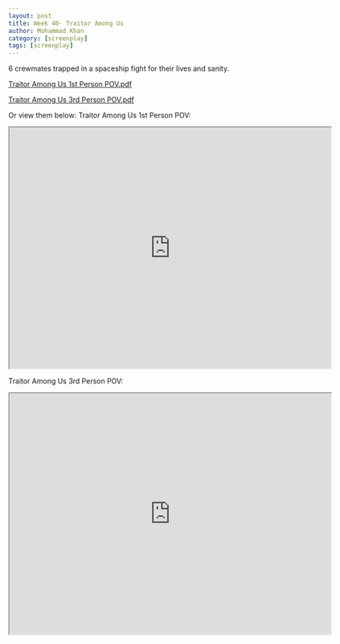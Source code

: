 ```yaml
---
layout: post
title: Week 40- Traitor Among Us
author: Mohammad Khan
category: [screenplay]
tags: [screenplay]
---
```

6 crewmates trapped in a spaceship fight for their lives and sanity.



<p><a href="https://drive.google.com/file/d/1MUVylc81GZUBlXmkQUEuQJMKBSVhCskx/view?usp=sharing">
Traitor Among Us 1st Person POV.pdf</a></p>

<p><a href="https://drive.google.com/file/d/12C-UV5swGU-3TKvEgOM_edW1W4AX5MXG/view?usp=sharing">
Traitor Among Us 3rd Person POV.pdf</a></p>

Or view them below:
Traitor Among Us 1st Person POV:
<iframe src="https://drive.google.com/file/d/1MUVylc81GZUBlXmkQUEuQJMKBSVhCskx/preview" width="640" height="480" allow="autoplay"></iframe>

Traitor Among Us 3rd Person POV: 
<iframe src="https://drive.google.com/file/d/12C-UV5swGU-3TKvEgOM_edW1W4AX5MXG/preview" width="640" height="480" allow="autoplay"></iframe>